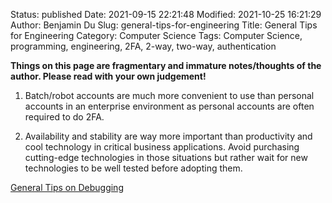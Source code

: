 Status: published
Date: 2021-09-15 22:21:48
Modified: 2021-10-25 16:21:29
Author: Benjamin Du
Slug: general-tips-for-engineering
Title: General Tips for Engineering
Category: Computer Science
Tags: Computer Science, programming, engineering, 2FA, 2-way, two-way, authentication

**Things on this page are fragmentary and immature notes/thoughts of the author. Please read with your own judgement!**

1. Batch/robot accounts are much more convenient to use than personal accounts in an enterprise environment 
    as personal accounts are often required to do 2FA.

2. Availability and stability are way more important than productivity and cool technology
    in critical business applications. 
    Avoid purchasing cutting-edge technologies in those situations 
    but rather wait for new technologies to be well tested before adopting them.

[General Tips on Debugging](http://www.legendu.net/misc/blog/general-tips-on-debugging)